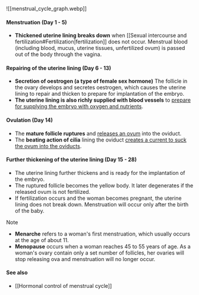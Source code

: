 ![[menstrual_cycle_graph.webp]]
#### Menstruation (Day 1 - 5)
- **Thickened uterine lining breaks down** when [[Sexual intercourse and fertilization#Fertilization|fertilization]] does not occur.
  Menstrual blood (including blood, mucus, uterine tissues, unfertilized ovum) is passed out of the body through the vagina.

#### Repairing of the uterine lining (Day 6 - 13)
- **Secretion of oestrogen (a type of female sex hormone)**
  The follicle in the ovary develops and secretes oestrogen, which causes the uterine lining to repair and thicken to prepare for implantation of the embryo.
- **The uterine lining is also richly supplied with blood vessels** to <u>prepare for supplying the embryo with oxygen and nutrients</u>.

#### Ovulation (Day 14)
- The **mature follicle ruptures** and <u>releases an ovum</u> into the oviduct.
- The **beating action of cilia** lining the oviduct <u>creates a current to suck the ovum into the oviducts</u>.

#### Further thickening of the uterine lining (Day 15 - 28)
- The uterine lining further thickens and is ready for the implantation of the embryo.
- The ruptured follicle becomes the yellow body. It later degenerates if the released ovum is not fertilized.
- If fertilization occurs and the woman becomes pregnant, the uterine lining does not break down. Menstruation will occur only after the birth of the baby.

> [!note]
> - **Menarche** refers to a woman's first menstruation, which usually occurs at the age of about 11.
> - **Menopause** occurs when a woman reaches 45 to 55 years of age. As a woman's ovary contain only a set number of follicles, her ovaries will stop releasing ova and menstruation will no longer occur.

#### See also
- [[Hormonal control of menstrual cycle]]